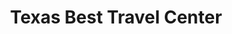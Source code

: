 ---
title: "Texas Best Travel Center"
url: /henrietta/texas-best-travel-center/
shop: convenience
---